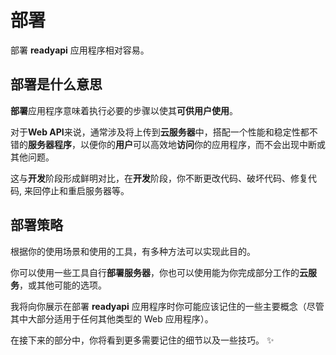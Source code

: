 # 部署

部署 **readyapi** 应用程序相对容易。

## 部署是什么意思

**部署**应用程序意味着执行必要的步骤以使其**可供用户使用**。

对于**Web API**来说，通常涉及将上传到**云服务器**中，搭配一个性能和稳定性都不错的**服务器程序**，以便你的**用户**可以高效地**访问**你的应用程序，而不会出现中断或其他问题。

这与**开发**阶段形成鲜明对比，在**开发**阶段，你不断更改代码、破坏代码、修复代码, 来回停止和重启服务器等。

## 部署策略

根据你的使用场景和使用的工具，有多种方法可以实现此目的。

你可以使用一些工具自行**部署服务器**，你也可以使用能为你完成部分工作的**云服务**，或其他可能的选项。

我将向你展示在部署 **readyapi** 应用程序时你可能应该记住的一些主要概念（尽管其中大部分适用于任何其他类型的 Web 应用程序）。

在接下来的部分中，你将看到更多需要记住的细节以及一些技巧。 ✨
